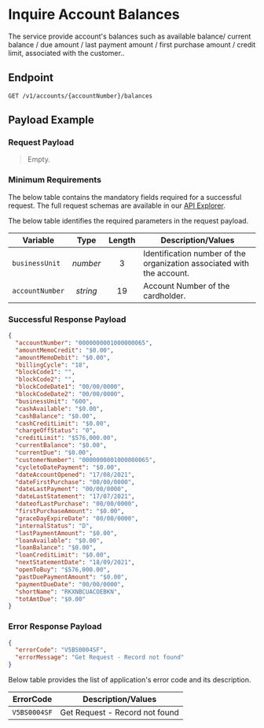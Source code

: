 # Inquire Account Balances

 The service provide account's balances such as available balance/ current balance / due amount / last payment amount / first purchase amount / credit limit, associated with the customer..

## Endpoint

`GET /v1/accounts/{accountNumber}/balances`

## Payload Example

### Request Payload

> Empty.  

### Minimum Requirements

The below table contains the mandatory fields required for a successful request. The full request schemas are available in our [API Explorer](../api/?type=get&path=/v1/accounts/{accountNumber}/balances).

The below table identifies the required parameters in the request payload.

| Variable | Type | Length | Description/Values |
| -------- | :--: | :------------: | ------------------ |
| `businessUnit` | *number* | 3 | Identification number of the organization associated with the account. |
| `accountNumber` | *string* | 19 | Account Number of the cardholder. |

### Successful Response Payload

```json
{
  "accountNumber": "0000000001000000065",
  "amountMemoCredit": "$0.00",
  "amountMemoDebit": "$0.00",
  "billingCycle": "18",
  "blockCode1": "",
  "blockCode2": "",
  "blockCodeDate1": "00/00/0000",
  "blockCodeDate2": "00/00/0000",
  "businessUnit": "600",
  "cashAvailable": "$0.00",
  "cashBalance": "$0.00",
  "cashCreditLimit": "$0.00",
  "chargeOffStatus": "0",
  "creditLimit": "$576,000.00",
  "currentBalance": "$0.00",
  "currentDue": "$0.00",
  "customerNumber": "0000000001000000065",
  "cycletoDatePayment": "$0.00",
  "dateAccountOpened": "17/08/2021",
  "dateFirstPurchase": "00/00/0000",
  "dateLastPayment": "00/00/0000",
  "dateLastStatement": "17/07/2021",
  "dateofLastPurchase": "00/00/0000",
  "firstPurchaseAmount": "$0.00",
  "graceDayExpireDate": "00/00/0000",
  "internalStatus": "D",
  "lastPaymentAmount": "$0.00",
  "loanAvailable": "$0.00",
  "loanBalance": "$0.00",
  "loanCreditLimit": "$0.00",
  "nextStatementDate": "18/09/2021",
  "openToBuy": "$576,000.00",
  "pastDuePaymentAmount": "$0.00",
  "paymentDueDate": "00/00/0000",
  "shortName": "RKXNBCUACOEBKN",
  "totAmtDue": "$0.00"
}
```

### Error Response Payload

```json
{
  "errorCode": "V5BS0004SF",
  "errorMessage": "Get Request - Record not found"  
}
```

Below table provides the list of application's error code and its description.

| ErrorCode |  Description/Values |
| --------  | ------------------ |
| `V5BS0004SF` | Get Request - Record not found|
